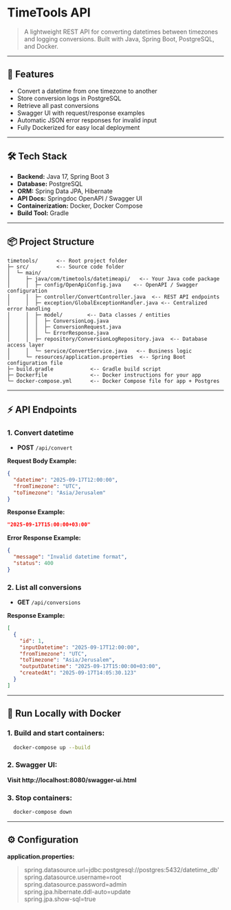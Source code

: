 # TimeTools API

> A lightweight REST API for converting datetimes between timezones and logging conversions. Built with Java, Spring Boot, PostgreSQL, and Docker.

---

## 🚀 Features

- Convert a datetime from one timezone to another
- Store conversion logs in PostgreSQL
- Retrieve all past conversions
- Swagger UI with request/response examples
- Automatic JSON error responses for invalid input
- Fully Dockerized for easy local deployment

---

## 🛠️ Tech Stack

- **Backend:** Java 17, Spring Boot 3
- **Database:** PostgreSQL
- **ORM:** Spring Data JPA, Hibernate
- **API Docs:** Springdoc OpenAPI / Swagger UI
- **Containerization:** Docker, Docker Compose
- **Build Tool:** Gradle

---

## 📦 Project Structure
    timetools/      <-- Root project folder
    ├─ src/         <-- Source code folder
    │  └─ main/
    │     ├─ java/com/timetools/datetimeapi/   <-- Your Java code package
    │     │  ├─ config/OpenApiConfig.java    <-- OpenAPI / Swagger configuration
    │     │  ├─ controller/ConvertController.java  <-- REST API endpoints
    │     │  ├─ exception/GlobalExceptionHandler.java <-- Centralized error handling
    │     │  ├─ model/        <-- Data classes / entities
    │     │  │  ├─ ConversionLog.java
    │     │  │  ├─ ConversionRequest.java
    │     │  │  └─ ErrorResponse.java
    │     │  ├─ repository/ConversionLogRepository.java  <-- Database access layer
    │     │  └─ service/ConvertService.java   <-- Business logic
    │     └─ resources/application.properties  <-- Spring Boot configuration file
    ├─ build.gradle            <-- Gradle build script
    ├─ Dockerfile              <-- Docker instructions for your app
    └─ docker-compose.yml      <-- Docker Compose file for app + Postgres

---

## ⚡ API Endpoints

### 1. Convert datetime

- **POST** `/api/convert`

**Request Body Example:**

```json
{
  "datetime": "2025-09-17T12:00:00",
  "fromTimezone": "UTC",
  "toTimezone": "Asia/Jerusalem"
}
```
**Response Example:**

```json
"2025-09-17T15:00:00+03:00"
```
**Error Response Example:**

```json
{
  "message": "Invalid datetime format",
  "status": 400
}
```

### 2. List all conversions

- **GET** `/api/conversions`

**Response Example:**
```json
[
  {
    "id": 1,
    "inputDatetime": "2025-09-17T12:00:00",
    "fromTimezone": "UTC",
    "toTimezone": "Asia/Jerusalem",
    "outputDatetime": "2025-09-17T15:00:00+03:00",
    "createdAt": "2025-09-17T14:05:30.123"
  }
]
```
---
## 🐳 Run Locally with Docker

### 1. Build and start containers:

```bash 
  docker-compose up --build
```

### 2. Swagger UI:
**Visit http://localhost:8080/swagger-ui.html**

### 3. Stop containers:
```bash 
  docker-compose down
```
---
## ⚙️ Configuration

**application.properties:**
>spring.datasource.url=jdbc:postgresql://postgres:5432/datetime_db'  
spring.datasource.username=root  
spring.datasource.password=admin  
spring.jpa.hibernate.ddl-auto=update  
spring.jpa.show-sql=true  


